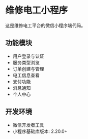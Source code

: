 # 维修电工小程序

这是维修电工平台的微信小程序端代码。

## 功能模块

- 用户登录与认证
- 服务类型浏览
- 订单创建与管理
- 电工信息查看
- 支付功能
- 消息通知
- 个人中心

## 开发环境

- 微信开发者工具
- 小程序基础库版本: 2.20.0+